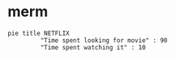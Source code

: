 # merm

```mermaid
pie title NETFLIX
         "Time spent looking for movie" : 90
         "Time spent watching it" : 10
```
